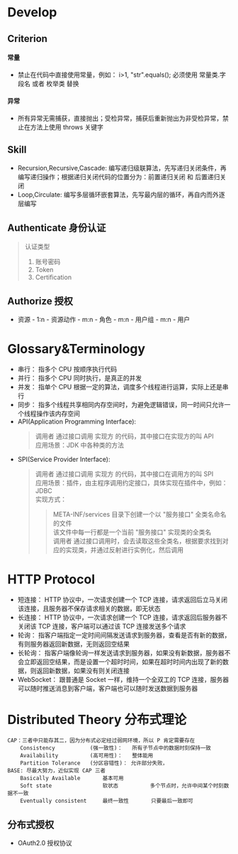 # Develop 
## Criterion
#### 常量
- 禁止在代码中直接使用常量，例如： i>1, "str".equals(); 必须使用 常量类.字段名 或者 枚举类 替换
#### 异常
- 所有异常无需捕获，直接抛出；受检异常，捕获后重新抛出为非受检异常，禁止在方法上使用 throws 关键字

## Skill
- Recursion,Recursive,Cascade: 编写递归级联算法，先写递归关闭条件，再编写递归操作；根据递归关闭代码的位置分为：前置递归关闭 和 后置递归关闭
- Loop,Circulate: 编写多层循环嵌套算法，先写最内层的循环，再自内而外逐层编写

## Authenticate 身份认证
> 认证类型
> 1. 账号密码
> 2. Token
> 3. Certification
## Authorize 授权
- 资源 - 1:n - 资源动作 - m:n - 角色 - m:n - 用户组 - m:n - 用户


# Glossary&Terminology
- 串行： 指多个 CPU 按顺序执行代码   
- 并行： 指多个 CPU 同时执行，是真正的并发
- 并发： 指单个 CPU 根据一定的算法，调度多个线程进行运算，实际上还是串行     
- 同步： 指多个线程共享相同内存空间时，为避免逻辑错误，同一时间只允许一个线程操作该内存空间    
- API(Application Programming Interface):        
    > 调用者 通过接口调用 实现方 的代码，其中接口在实现方的叫 API  
    > 应用场景：JDK 中各种类的方法 
- SPI(Service Provider Interface):               
    > 调用者 通过接口调用 实现方 的代码，其中接口在调用方的叫 SPI  
    > 应用场景：插件，由主程序调用约定接口，具体实现在插件中，例如：JDBC  
    > 实现方式：  
    >> META-INF/services 目录下创建一个以 "服务接口" 全类名命名的文件  
    >> 该文件中每一行都是一个当前 "服务接口" 实现类的全类名  
    >> 调用者 通过接口调用时，会去读取这些全类名，根据要求找到对应的实现类，并通过反射进行实例化，然后调用  


# HTTP Protocol
- 短连接： HTTP 协议中，一次请求创建一个 TCP 连接，请求返回后立马关闭该连接，且服务器不保存请求相关的数据，即无状态  
- 长连接： HTTP 协议中，一次请求创建一个 TCP 连接，请求返回后服务器不关闭该 TCP 连接，客户端可以通过该 TCP 连接发送多个请求  
- 轮询： 指客户端指定一定时间间隔发送请求到服务器，查看是否有新的数据，有则服务器返回新数据，无则返回空结果  
- 长轮询： 指客户端像轮询一样发送请求到服务器，如果没有新数据，服务器不会立即返回空结果，而是设置一个超时时间，如果在超时时间内出现了新的数据，则返回新数据，如果没有则关闭连接  
- WebSocket： 跟普通是 Socket 一样，维持一个全双工的 TCP 连接，服务器可以随时推送消息到客户端，客户端也可以随时发送数据到服务器  



# Distributed Theory 分布式理论
    CAP：三者中只能存其二，因为分布式必定经过弱网环境，所以 P 肯定需要存在
        Consistency           (强一致性)：   所有子节点中的数据时刻保持一致
        Availability          (高可用性)：   整体能用
        Partition Tolerance   (分区容错性)： 允许部分失败，
    BASE: 尽最大努力，近似实现 CAP 三者
        Basically Available       基本可用
        Soft state                软状态          多个节点时，允许中间某个时刻数据不一致             
        Eventually consistent     最终一致性       只要最后一致即可


## 分布式授权
- OAuth2.0 授权协议
    
    
    
    
    
    
    



